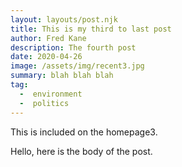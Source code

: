 ```yaml
---
layout: layouts/post.njk
title: This is my third to last post
author: Fred Kane
description: The fourth post
date: 2020-04-26
image: /assets/img/recent3.jpg
summary: blah blah blah
tag:
  -  environment
  -  politics
---
```

<!-- Excerpt Start -->
This is included on the homepage3.
<!-- Excerpt End -->
Hello, here is the body of the post.